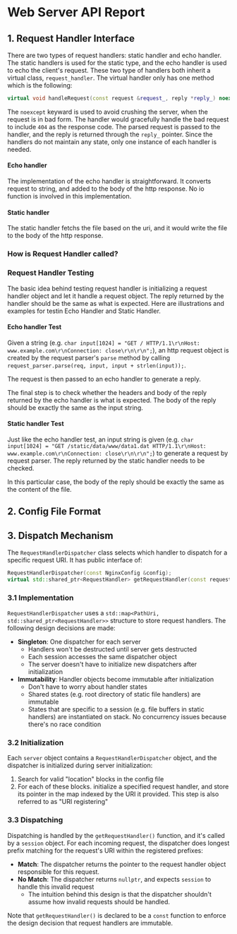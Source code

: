 # Web Server API Report
## 1. Request Handler Interface

There are two types of request handlers: static handler and echo handler. The static handlers is used for the static type, and the echo handler is used to echo the client's request.  These two type of handlers both inherit a virtual class, `request_handler`.  The virtual handler only has one method which is the following:

```c++
virtual void handleRequest(const request &request_, reply *reply_) noexcept = 0;
```

The `noexcept` keyward is used to avoid crushing the server, when the request is in bad form. The handler would gracefully handle the bad request to include `404` as the response code. The parsed request is passed to the handler, and the reply is returned through the `reply_` pointer. Since the handlers do not maintain any state, only one instance of each handler is needed.

#### Echo handler

The implementation of the echo handler is straightforward. It converts request to string, and added to the body of the http response. No io function is involved in this implementation. 

#### Static handler

The static handler fetchs the file based on the uri, and it would write the file to the body of the http response.

### How is Request Handler called?



### Request Handler Testing

The basic idea behind testing request handler is initializing a request handler object and let it handle a request object. The reply returned by the handler should be the same as what is expected. Here are illustrations and examples for testin Echo Handler and Static Handler.

#### Echo handler Test

Given a string (e.g. `char input[1024] = "GET / HTTP/1.1\r\nHost: www.example.com\r\nConnection: close\r\n\r\n";`), an http request object is created by the request parser's `parse` method  by calling `request_parser.parse(req, input, input + strlen(input));`. 

The request is then passed to an echo handler to generate a reply.

The final step is to check whether the headers and body of the reply returned by the echo handler is what is expected. The body of the reply should be exactly the same as the input string.

#### Static handler Test

Just like the echo handler test, an input string is given (e.g. `char input[1024] = "GET /static/data/www/data1.dat HTTP/1.1\r\nHost: www.example.com\r\nConnection: close\r\n\r\n";`) to generate a request by request parser. The reply returned by the static handler needs to be checked.

In this particular case, the body of the reply should be exactly the same as the content of the file. 

## 2. Config File Format



## 3. Dispatch Mechanism
The `RequestHandlerDispatcher` class selects which handler to dispatch for a specific request URI. It has public interface of:
```c++
RequestHandlerDispatcher(const NginxConfig &config);
virtual std::shared_ptr<RequestHandler> getRequestHandler(const request &request_) const;
```

### 3.1 Implementation
`RequestHandlerDispatcher` uses a `std::map<PathUri, std::shared_ptr<RequestHandler>>` structure to store request handlers. The following design decisions are made:  
* **Singleton**: One dispatcher for each server
  * Handlers won't be destructed until server gets destructed
  * Each session accesses the same dispatcher object
  * The server doesn't have to initialize new dispatchers after initialization
* **Immutability**: Handler objects become immutable after initialization
  * Don't have to worry about handler states
  * Shared states (e.g. root directory of static file handlers) are immutable
  * States that are specific to a session (e.g. file buffers in static handlers) are instantiated on stack. No concurrency issues because there's no race condition

### 3.2  Initialization
Each `server` object contains a `RequestHandlerDispatcher` object, and the dispatcher is initialized during server initialization:  
1. Search for valid "location" blocks in the config file
2. For each of these blocks. initialize a specified request handler, and store its pointer in the map indexed by the URI it provided. This step is also referred to as "URI registering"

### 3.3 Dispatching
Dispatching is handled by the `getRequestHandler()` function, and it's called by a `session` object. For each incoming request, the dispatcher does longest prefix matching for the request's URI within the registered prefixes:  
* **Match**: The dispatcher returns the pointer to the request handler object responsible for this request. 
* **No Match**: The dispatcher returns `nullptr`, and expects `session` to handle this invalid request 
  * The intuition behind this design is that the dispatcher shouldn't assume how invalid requests should be handled.  

Note that `getRequestHandler()` is declared to be a `const` function to enforce the design decision that request handlers are immutable.